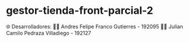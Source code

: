 # gestor-tienda-front-parcial-2

🌐 Desarrolladores:
👨‍💻 Andres Felipe Franco Gutierres - 192095
👨‍💻 Julian Camilo Pedraza Villadiego - 192127